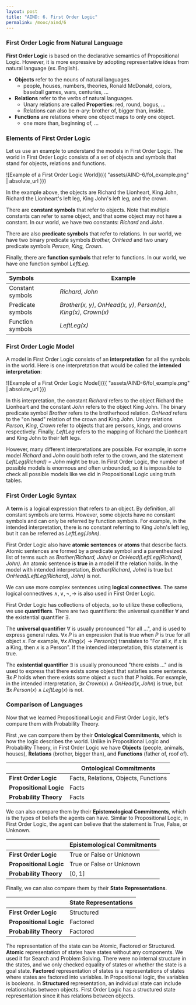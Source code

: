```yaml
---
layout: post
title: "AIND: 6. First Order Logic"
permalink: /mooc/aind/6
---
```


### First Order Logic from Natural Language

**First Order Logic** is based on the declarative semantics of Propositional Logic. However, it is more expressive by adopting representative ideas from natural language (ex. English).

- **Objects** refer to the nouns of natural languages.
  - people, houses, numbers, theories, Ronald McDonald, colors, baseball games, wars, centuries, ...
- **Relations** refer to the verbs of natural languages.
  - Unary relations are called **Properties**: red, round, bogus, ...
  - Relations can also be $n$-ary: brother of, bigger than, inside.
- **Functions** are relations where one object maps to only one object.
  - one more than, beginning of, ...

### Elements of First Order Logic

Let us use an example to understand the models in First Order Logic. The world in First Order Logic consists of a set of objects and symbols that stand for objects, relations and functions.

![Example of a First Order Logic World]({{ "assets/AIND-6/fol_example.png" | absolute_url }})

In the example above, the objects are Richard the Lionheart, King John, Richard the Lionheart's left leg, King John's left leg, and the crown. 

There are **constant symbols** that refer to objects. Note that multiple constants can refer to same object, and that some object may not have a constant. In our world, we have two constants: *Richard* and *John*.

There are also **predicate symbols** that refer to relations. In our world, we have two binary predicate symbols *Brother, OnHead* and two unary predicate symbols *Person, King, Crown*.

Finally, there are **function symbols** that refer to functions. In our world, we have one function symbol *LeftLeg*.

| Symbols           | Example                                                      |
| :---------------- | ------------------------------------------------------------ |
| Constant symbols  | *Richard*, *John*                                            |
| Predicate symbols | *Brother(x, y)*, *OnHead(x, y)*, *Person(x)*, *King(x)*, *Crown(x)* |
| Function symbols  | *LeftLeg(x)*                                                 |

### First Order Logic Model

A model in First Order Logic consists of an **interpretation** for all the symbols in the world. Here is one interpretation that would be called the **intended interpretation**:

![Example of a First Order Logic Model]({{ "assets/AIND-6/fol_example.png" | absolute_url }})

In this interpretation, the constant *Richard* refers to the object Richard the Lionheart and the constant  *John* refers to the object King John. The binary predicate symbol *Brother* refers to the brotherhood relation. *OnHead* refers to the "on head" relation of the crown and King John. Unary relations *Person*, *King*, *Crown* refer to objects that are persons, kings, and crowns respectively. Finally, *LeftLeg* refers to the mapping of Richard the Lionheart and King John to their left legs.

However, many different interpretations are possible. For example, in some model *Richard* and *John* could both refer to the crown, and the statement *LeftLeg(Richard) = John* might be true. In First Order Logic, the number of possible models is enormous and often unbounded, so it is impossible to check all possible models like we did in Propositional Logic using truth tables.

### First Order Logic Syntax

A **term** is a logical expression that refers to an object. By definition, all constant symbols are terms. However, some objects have no constant symbols and can only be referred by function symbols. For example, in the intended interpretation, there is no constant referring to King John's left leg, but it can be referred as *LeftLeg(John)*.

First Order Logic also have **atomic sentences** or **atoms** that describe facts. Atomic sentences are formed by a predicate symbol  and a parenthesized list of terms such as *Brother(Richard, John)* or *OnHead(LeftLeg(Richard), John)*. An atomic sentence is **true** in a model if the relation holds. In the model with intended interpretation, *Brother(Richard, John)* is true but *OnHead(LeftLeg(Richard), John)* is not.

We can use more complex sentences using **logical connectives**. The same logical connectives $\land, \lor, \lnot, \to$ is also used in First Order Logic.

First Order Logic has collections of objects, so to utilize these collections, we use **quantifiers**. There are two quantifiers: the universal quantifier $\forall$ and the existential quantifier $\exists$.

The **universal quantifier** $\forall$ is usually pronounced "for all ...", and is used to express general rules. $\forall x \; P$ is an expression that is true when $P$ is true for all object $x$. For example, $\forall x \; King(x) \to Person(x)$ translates to "For all $x$, if $x$ is a King, then $x$ is a Person". If the intended interpretation, this statement is true.

The **existential quantifier** $\exists$ is usually pronounced "there exists ..." and is used to express that there exists some object that satisfies some sentence. $\exists x \; P$ holds when there exists some object $x$ such that $P$ holds. For example, in the intended interpretation, $\exists x \; Crown(x) \land OnHead(x, John)$ is true, but $\exists x \; Person(x) \land LeftLeg(x)$ is not.


### Comparison of Languages

Now that we learned Propositional Logic and First Order Logic, let's compare them with Probability Theory.

First ,we can compare them by their **Ontological Commitments**, which is how the logic describes the world. Unlike in Propositional Logic and Probability Theory, in First Order Logic we have **Objects** (people, animals, houses), **Relations** (brother, bigger than), and **Functions** (father of, roof of).

|                         | Ontological Commitments              |
| ----------------------- | ------------------------------------ |
| **First Order Logic**   | Facts, Relations, Objects, Functions |
| **Propositional Logic** | Facts                                |
| **Probability Theory**  | Facts                                |

We can also compare them by their **Epistemological Commitments**, which is the types of beliefs the agents can have. Similar to Propositional Logic, in First Order Logic, the agent can believe that the statement is True, False, or Unknown.

|                         | Epistemological Commitments |
| ----------------------- | --------------------------- |
| **First Order Logic**   | True or False or Unknown    |
| **Propositional Logic** | True or False or Unknown    |
| **Probability Theory**  | [0, 1]                      |

Finally, we can also compare them by their **State Representations**.

|                         | **State Representations** |
| ----------------------- | ------------------------- |
| **First Order Logic**   | Structured                |
| **Propositional Logic** | Factored                  |
| **Probability Theory**  | Factored                  |

The representation of the state can be Atomic, Factored or Structured. **Atomic** representation of states have states without any components. We used it for Search and Problem Solving. There were no internal structure in the states, and we only checked equality of states or whether the state is a goal state. **Factored** representation of states is a representations of states where states are factored into variables. In Propositional logic, the variables is booleans. In **Structured** representation, an individual state can include relationships between objects. First Order Logic has a structured state representation since it has relations between objects.
